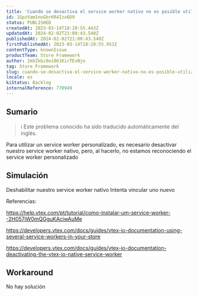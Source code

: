 ```yaml
---
title: 'Cuando se desactiva el service worker nativo no es posible utilizar uno personalizado'
id: 1GpzVam1nuGbrKR4Izx6D9
status: PUBLISHED
createdAt: 2023-03-14T18:20:55.443Z
updatedAt: 2024-02-02T21:00:43.540Z
publishedAt: 2024-02-02T21:00:43.540Z
firstPublishedAt: 2023-03-14T18:20:55.953Z
contentType: knownIssue
productTeam: Store Framework
author: 2mXZkbi0oi061KicTExNjo
tag: Store Framework
slug: cuando-se-desactiva-el-service-worker-nativo-no-es-posible-utilizar-uno-personalizado
locale: es
kiStatus: Backlog
internalReference: 770949
---
```


## Sumario

>ℹ️ Este problema conocido ha sido traducido automáticamente del inglés.



Para utilizar un service worker personalizado, es necesario desactivar nuestro service worker nativo, pero, al hacerlo, no estamos reconociendo el service worker personalizado


##

## Simulación



Deshabilitar nuestro service worker nativo
Intenta vincular uno nuevo

Referencias:

https://help.vtex.com/pt/tutorial/como-instalar-um-service-worker--2H057iW0mQGguKAciwAuMe

https://developers.vtex.com/docs/guides/vtex-io-documentation-using-several-service-workers-in-your-store

https://developers.vtex.com/docs/guides/vtex-io-documentation-deactivating-the-vtex-io-native-service-worker



## Workaround


No hay solución






